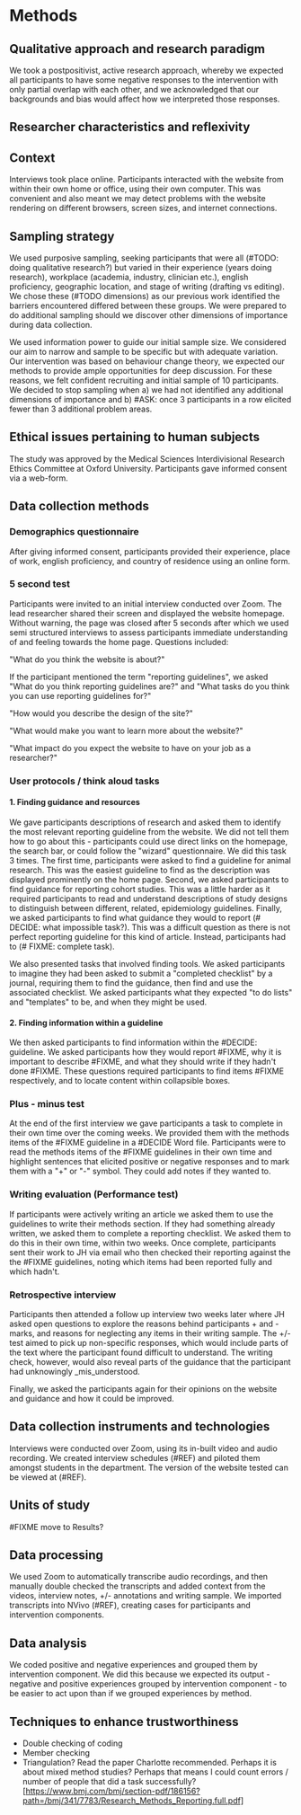 # Methods

## Qualitative approach and research paradigm
<!-- Qualitative approach (e.g., ethnography, grounded theory, case study, phenomenology, narrative research) and guiding theory if appropriate; identifying the research paradigm (e.g., postpositivist, constructivist/ interpretivist) is also recommended; rationale** -->
We took a postpositivist, active research approach, whereby we expected all participants to have some negative responses to the intervention with only partial overlap with each other, and we acknowledged that our backgrounds and bias would affect how we interpreted those responses.

## Researcher characteristics and reflexivity
<!-- Researchers’ characteristics that may influence the research, including personal attributes, qualifications/experience, relationship with participants, assumptions, and/or presuppositions; potential or actual interaction between researchers’ characteristics and the research questions, approach, methods, results, and/or transferability -->

## Context
<!-- Setting/site and salient contextual factors; rationale** -->
Interviews took place online. Participants interacted with the website from within their own home or office, using their own computer. This was convenient and also meant we may detect problems with the website rendering on different browsers, screen sizes, and internet connections.

## Sampling strategy
<!-- How and why research participants, documents, or events were selected; criteria for deciding when no further sampling was necessary (e.g., sampling saturation); rationale** -->
We used purposive sampling, seeking participants that were all (#TODO: doing qualitative research?) but varied in their experience (years doing research), workplace (academia, industry, clinician etc.), english proficiency, geographic location, and stage of writing (drafting vs editing). We chose these (#TODO dimensions) as our previous work identified the barriers encountered differed between these groups. We were prepared to do additional sampling should we discover other dimensions of importance during data collection.

We used information power to guide our initial sample size. We considered our aim to narrow and sample to be specific but with adequate variation. Our intervention was based on behaviour change theory, we expected our methods to provide ample opportunities for deep discussion. For these reasons, we felt confident recruiting and initial sample of 10 participants. We decided to stop sampling when a) we had not identified any additional dimensions of importance and b) #ASK: once 3 participants in a row elicited fewer than 3 additional problem areas.

<!-- # DECIDE: remuneration -->

## Ethical issues pertaining to human subjects
<!-- Documentation of approval by an appropriate ethics review board and participant consent, or explanation for lack thereof; other confidentiality and data security issues -->
The study was approved by the Medical Sciences Interdivisional Research Ethics Committee at Oxford University. Participants gave informed consent via a web-form.

## Data collection methods
<!-- Types of data collected; details of data collection procedures including (as appropriate) start and stop dates of data collection and analysis, iterative process, triangulation of sources/methods, and modification of procedures in response to evolving study findings; rationale** -->

### Demographics questionnaire

After giving informed consent, participants provided their experience, place of work, english proficiency, and country of residence using an online form.

### 5 second test

Participants were invited to an initial interview conducted over Zoom. The lead researcher shared their screen and displayed the website homepage. Without warning, the page was closed after 5 seconds after which we used semi structured interviews to assess participants immediate understanding of and feeling towards the home page. Questions included:

"What do you think the website is about?"

If the participant mentioned the term "reporting guidelines", we asked "What do you think reporting guidelines are?" and "What tasks do you think you can use reporting guidelines for?"

"How would you describe the design of the site?"

"What would make you want to learn more about the website?"

"What impact do you expect the website to have on your job as a researcher?"

### User protocols / think aloud tasks

#### 1. Finding guidance and resources

We gave participants descriptions of research and asked them to identify the most relevant reporting guideline from the website. We did not tell them how to go about this - participants could use direct links on the homepage, the search bar, or could follow the "wizard" questionnaire. We did this task 3 times. The first time, participants were asked to find a guideline for animal research. This was the easiest guideline to find as the description was displayed prominently on the home page. Second, we asked participants to find guidance for reporting cohort studies. This was a little harder as it required participants to read and understand descriptions of study designs to distinguish between different, related, epidemiology guidelines. Finally, we asked participants to find what guidance they would to report (# DECIDE: what impossible task?). This was a difficult question as there is not perfect reporting guideline for this kind of article. Instead, participants had to (# FIXME: complete task).

We also presented tasks that involved finding tools. We asked participants to imagine they had been asked to submit a "completed checklist" by a journal, requiring them to find the guidance, then find and use the associated checklist. We asked participants what they expected "to do lists" and "templates" to be, and when they might be used.

#### 2. Finding information within a guideline

We then asked participants to find information within the #DECIDE: guideline. We asked participants how they would report #FIXME, why it is important  to describe #FIXME, and what they should write if they hadn't done #FIXME. These questions required participants to find items #FIXME respectively, and to locate content within collapsible boxes.

### Plus - minus test

At the end of the first interview we gave participants a task to complete in their own time over the coming weeks. We provided them with the methods items of the #FIXME guideline in a #DECIDE Word file. Participants were to read the methods items of the #FIXME guidelines in their own time and highlight sentences that elicited positive or negative responses and to mark them with a "+" or "-" symbol. They could add notes if they wanted to.

### Writing evaluation (Performance test)

If participants were actively writing an article we asked them to use the guidelines to write their methods section. If they had something already written, we asked them to complete a reporting checklist. We asked them to do this in their own time, within two weeks. Once complete, participants sent their work to JH via email who then checked their reporting against the the #FIXME guidelines, noting which items had been reported fully and which hadn't.

### Retrospective interview

Participants then attended a follow up interview two weeks later where JH asked open questions to explore the reasons behind participants + and - marks, and reasons for neglecting any items in their writing sample. The +/- test aimed to pick up non-specific responses, which would include parts of the text where the participant found difficult to understand. The writing check, however, would also reveal parts of the guidance that the participant had unknowingly _mis_understood.

Finally, we asked the participants again for their opinions on the website and guidance and how it could be improved.

<!-- #DECIDE: Do we really need people to go away and write, then come back? Recruiting people that are actively writing may bias our sample as we may attract participants that are looking for help/feedback on their writing. If we were to ditch this step, we could ask participants to do the +/- test live, in the session, and then interview them immediately. A middle ground could be to give them an option: Participants could expect to attend 2 interviews, but then if it turns out they aren't writing anything actively, we could cancel the second interview and do the +/- there and then. Downside of this is that we can't offer manuscript review as an incentive. But downside of offering manuscript review as an incentive is that it may bias our sample (to people looking for help) and also may give the game away. Perhaps we could counter act that by recruiting people that we already know don't like guidelines? But would they do the writing task?-->

## Data collection instruments and technologies

<!-- Description of instruments (e.g., interview guides, questionnaires) and devices (e.g., audio recorders) used for data collection; if/how the instrument(s) changed over the course of the study -->
Interviews were conducted over Zoom, using its in-built video and audio recording. We created interview schedules (#REF) and piloted them amongst students in the department. The version of the website tested can be viewed at (#REF).

## Units of study

<!-- Number and relevant characteristics of participants, documents, or events included in the study; level of participation (could be reported in results) --> #FIXME move to Results?

## Data processing

<!-- Methods for processing data prior to and during analysis, including transcription, data entry, data management and security, verification of data integrity, data coding, and anonymization/de-identification of excerpts -->
We used Zoom to automatically transcribe audio recordings, and then manually double checked the transcripts and added context from the videos, interview notes, +/- annotations and writing sample. We imported transcripts into NVivo (#REF), creating cases for participants and intervention components.

## Data analysis

<!-- Process by which inferences, themes, etc., were identified and developed, including the researchers involved in data analysis; usually references a specific paradigm or approach; rationale** -->
We coded positive and negative experiences and grouped them by intervention component. We did this because we expected its output - negative and positive experiences grouped by intervention component - to be easier to act upon than if we grouped experiences by method.

<!-- # DECIDE: count similar problems? -->

## Techniques to enhance trustworthiness

<!-- Techniques to enhance trustworthiness and credibility of data analysis (e.g., member checking, audit trail, triangulation); rationale** -->
* Double checking of coding
* Member checking
* Triangulation? Read the paper Charlotte recommended. Perhaps it is about mixed method studies? Perhaps that means I could count errors / number of people that did a task successfully? [https://www.bmj.com/bmj/section-pdf/186156?path=/bmj/341/7783/Research_Methods_Reporting.full.pdf]
